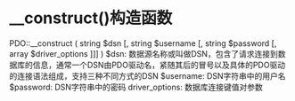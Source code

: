 #  __construct()构造函数
PDO::__construct  ( string $dsn  [, string $username  [, string $password  [, array $driver_options  ]]] )
$dsn: 数据源名称或叫做DSN，包含了请求连接到数据库的信息，通常一个DSN由PDO驱动名，紧随其后的冒号以及具体的PDO驱动的连接语法组成，支持三种不同方式的DSN
$username: DSN字符串中的用户名
$password: DSN字符串中的密码
driver_options: 数据库连接键值对参数
